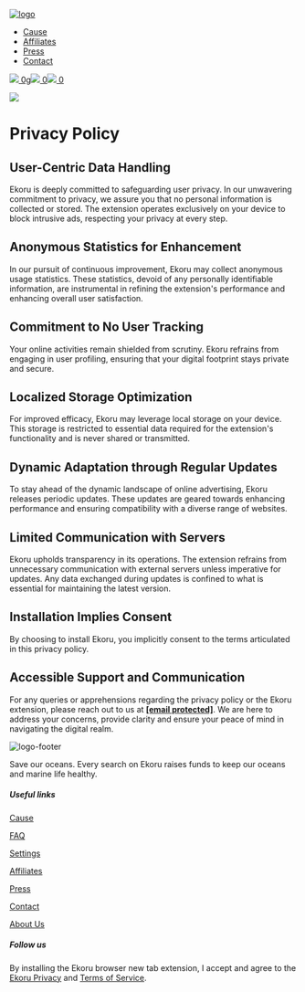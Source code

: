 [![logo](/resource/img//logo_black.webp)](https://www.ekoru.org/)

* [Cause](https://www.ekoru.org/cause/)
* [Affiliates](https://www.ekoru.org/affiliates/)
* [Press](https://www.ekoru.org/press/)
* [Contact](https://www.ekoru.org/contact/)

 [![](/resource/img/icons/icon_co2_small.webp) 0g](https://www.ekoru.org/settings "How much CO2 you've saved by using Ekoru as your search engine")[![](/resource/img/icons/icon_bottle_small.webp) 0](https://www.ekoru.org/settings "How many plastic bottles you've cleaned by using Ekoru as your search engine")[![](/resource/img/icons/icon_seagrass.webp) 0](https://www.ekoru.org/settings "How many seagrass shoots you've planeted by using Ekoru as your search engine")

[![](/assets/images/badge-icon/seal.png)](https://www.ekoru.org/settings "You have a Seal badge")[](https://www.ekoru.org/settings)

Privacy Policy
==============

User-Centric Data Handling
--------------------------

Ekoru is deeply committed to safeguarding user privacy. In our unwavering commitment to privacy, we assure you that no personal information is collected or stored. The extension operates exclusively on your device to block intrusive ads, respecting your privacy at every step.

Anonymous Statistics for Enhancement
------------------------------------

In our pursuit of continuous improvement, Ekoru may collect anonymous usage statistics. These statistics, devoid of any personally identifiable information, are instrumental in refining the extension's performance and enhancing overall user satisfaction.

Commitment to No User Tracking
------------------------------

Your online activities remain shielded from scrutiny. Ekoru refrains from engaging in user profiling, ensuring that your digital footprint stays private and secure.

Localized Storage Optimization
------------------------------

For improved efficacy, Ekoru may leverage local storage on your device. This storage is restricted to essential data required for the extension's functionality and is never shared or transmitted.

Dynamic Adaptation through Regular Updates
------------------------------------------

To stay ahead of the dynamic landscape of online advertising, Ekoru releases periodic updates. These updates are geared towards enhancing performance and ensuring compatibility with a diverse range of websites.

Limited Communication with Servers
----------------------------------

Ekoru upholds transparency in its operations. The extension refrains from unnecessary communication with external servers unless imperative for updates. Any data exchanged during updates is confined to what is essential for maintaining the latest version.

Installation Implies Consent
----------------------------

By choosing to install Ekoru, you implicitly consent to the terms articulated in this privacy policy.

Accessible Support and Communication
------------------------------------

For any queries or apprehensions regarding the privacy policy or the Ekoru extension, please reach out to us at **[\[email protected\]](https://www.ekoru.org/cdn-cgi/l/email-protection)**. We are here to address your concerns, provide clarity and ensure your peace of mind in navigating the digital realm.

![logo-footer](/resource/img/logo_black.webp)

Save our oceans. Every search on Ekoru raises funds to keep our oceans and marine life healthy.

##### Useful links

[Cause](https://www.ekoru.org/cause/)

[FAQ](https://www.ekoru.org/faq/)

[Settings](https://www.ekoru.org/settings/)

[Affiliates](https://www.ekoru.org/affiliates/)

[Press](https://www.ekoru.org/press/)

[Contact](https://www.ekoru.org/contact/)

[About Us](https://www.ekoru.org/about/)

##### Follow us

[](https://www.facebook.com/sharer/sharer.php?u=https://www.facebook.com/watch/?v=1002702863435009)[](https://twitter.com/intent/retweet?tweet_id=1283373995614711809)

By installing the Ekoru browser new tab extension, I accept and agree to the [Ekoru Privacy](https://www.ekoru.org/privacy/) and [Terms of Service](https://www.ekoru.org/terms/).